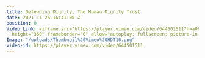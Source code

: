 ```yaml
---
title: Defending Dignity, The Human Dignity Trust
date: 2021-11-26 16:41:00 Z
position: 0
Video Link: <iframe src="https://player.vimeo.com/video/644501511?h=a08e6de7f7" width="640"
  height="360" frameborder="0" allow="autoplay; fullscreen; picture-in-picture" allowfullscreen></iframe>
Image: "/uploads/Thumbnail%20Vimeo%20HDT10.png"
video-id: https://player.vimeo.com/video/644501511
---
```


